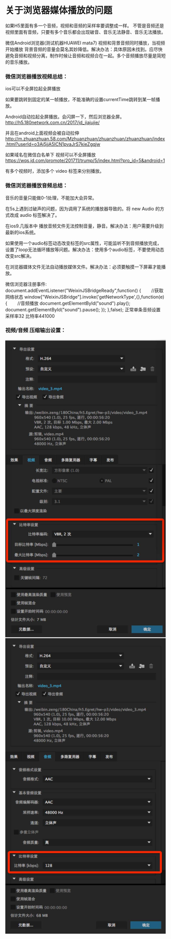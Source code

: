 # 关于浏览器媒体播放的问题

如果H5里面有多一个音频，视频和音频的采样率要调整成一样。
不管是音频还是视频里面有音频，只要有多个音乐都会出现破音、音乐无法静音、音乐无法播放。

微信Android浏览器(测试机器HUAWEI mata7) 视频和背景音频同时播放，当视频开始播放 背景音频的音量会莫名其妙降低。解决办法：具体原因未找到。应尽快避免音频和视频分离，制作时候让音频和视频合在一起。多个音频播放尽量是简短的音乐播放。

### 微信浏览器播放视频总结：
ios可以不全屏拉起全屏播放

如果要跳转到固定的某一帧播放，不能准确的设置currentTime跳转到某一帧播放。

Android自动拉起全屏播放。会闪屏一下，然后浏览器全屏。    http://h5.180network.com.cn/2017/jd_jiajujie/ 

并且在android上面视频会被自动拉伸   http://m.zhuanzhuan.58.com/Mzhuanzhuan/zhuanzhuan/zhuanzhuan/index.html?userId=o3Aj5jjA5ICN1pvaJrS7kieZgqjw

如果域名在微信白名单下 视频可以不全屏播放 https://wqs.jd.com/promote/201711/trump/5/index.html?pro_id=5&android=1

有多个视频时，添加多个 video 标签来分别播放。

### 微信浏览器播放音频总结：
音乐的音量只能做0-1处理，不能加大会异常。

在5s上遇到过破声的问题，因为调用了系统的播放器导致的。将 new Audio 的方式改成 audio 标签解决了。

在ios9.几版本中 播放音频文件无法控制音量，静音。解决办法：用户需要升级到最新的ios系统。

如果使用一个audio标签动态改变标签的src属性，可能监听不到音频播放完成，设置了loop无法循环播放等问题。解决办法：使用多个audio标签，不要使用动态改变src解决。

在浏览器媒体文件无法自动播放媒体文件。解决办法：必须要触摸一下屏幕才能播放。

微信浏览器注册事件:
document.addEventListener("WeixinJSBridgeReady",function() {
　　//获取网络状态
    window["WeixinJSBridge"].invoke('getNetworkType',{},function(e) {
 　　//音频播放
        document.getElementById("sound").play();
        document.getElementById("sound").pause();
   });
},false);
正常单条音频设置 采样率32 比特率441000

### 视频/音频 压缩输出设置：
![](./video_seting.jpg)
![](./audio_seting.jpg)

